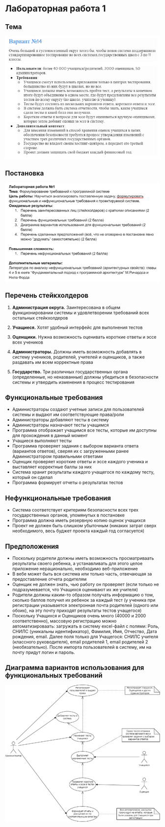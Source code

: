 # Лабораторная работа 1

## Тема

![Alt text](imgs/var14.png)

## Постановка

![Alt text](imgs/laba1_task.png)

## Перечень стейкхолдеров

1. **Администрация округа.** Заинтересована в общем функционировании системы и удовлетворении требований всех остальных стейкхолдеров

2. **Учащиеся.** Хотят удобный интерфейс для выполнения тестов
3. **Оценщики.** Нужна возможность оценивать короткие ответы и эссе всех учеников
4. **Администраторы.** Должны иметь возможность добавлять в систему учеников, родителей, учителей и оценщиков, а также раздавать им всем корректные права
5. **Государство.** Три различных государственных органа (определенные, но неназванные) должны убедиться в безопасности системы и утвердить изменения в процесс тестирования

## Функциональные требования

- Администраторы создают учетные записи для пользователей системы и выдают им соответствующие права/роли
- Администраторы добавляют тесты в систему
- Администраторы назначают тесты учащимся
- Программа отображает учащимся все тесты, которые им доступны для прохождения в данный момент
- Учащиеся выполняют тесты
- Программа проверяет задания с выбором варианта ответа (вариантов ответов), сверяя их с загруженными ранее Администратором правильными ответами
- Оценщик проверяет короткие ответы и эссе каждого ученика и выставляет корректные баллы за них
- Система хранит результаты каждого учащегося по каждому тесту, который он сделал
- Программа формирует отчеты о результатах тестов

## Нефункциональные требования

- Система соответствует критериям безопасности всех трех государственных органов, упомянутых в постановке
- Программа должна иметь резервную копию оценок учащихся
- Проект не должен быть слишком убыточным (никаких затрат сверх необходимого, весь буджет проекта каждый год согласуется)

## Предположения

- Поскольку родители должны иметь возможность просматриваать результаты своего ребенка, а устанавливать для этого целое приложение нерационально, необходимо веб-приложение
- В вебе может быть вся система или только часть, отвечающая за предоставление отчета родителям
- Оценщик не должен знать, чью работу он проверяет (если только не подразумевается, что Учащихся оценивают их же учителя)
- Родители должны каким-то образом получать информацию о том, сколько баллов получил их ребенок за каждый тест (у ученика при регистрации указывается электронная почта родителей (одного или обоих), на эту почту приходят результаты тестов учащегося)
- Поскольку Учащихся и Оценщиков очень много (40000 и 2000 соответственно), массовую регистрацию можно автоматизироваать: загружать в систему excel-файл с полями: Роль, СНИЛС (уникальны идентификатор), Фамилия, Имя, Отчество, Дата рождения, email. Далее поля только для Учащегося: СНИЛС учителя (классного руководителя), email родителей 1, email родителей 2 (необязательно). После импорта пользователей в систему, им на почту придут логин и пароль.

## Диаграмма вариантов использования для функциональных требований

![Alt text](imgs/use_cases_diagram.png)